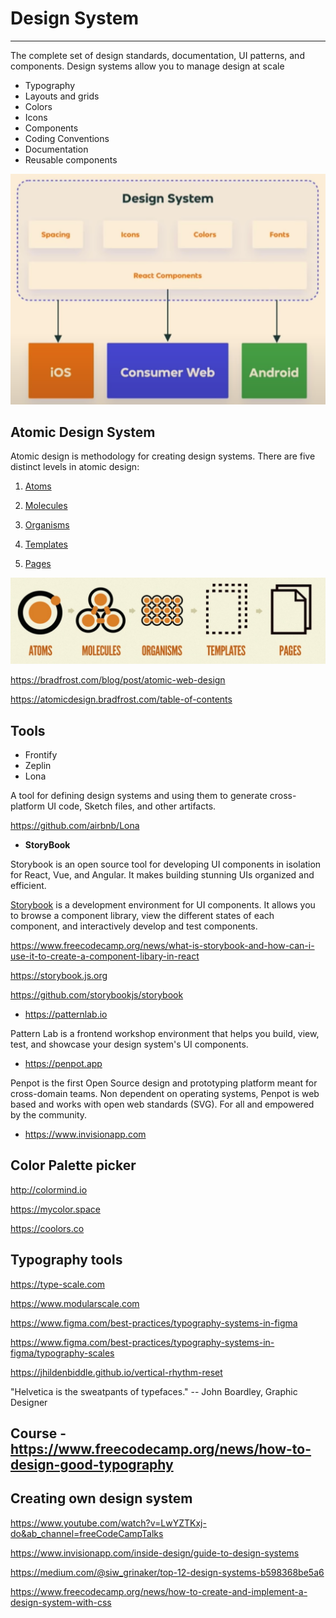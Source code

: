 # Design System

---

The complete set of design standards, documentation, UI patterns, and components. Design systems allow you to manage design at scale

- Typography
- Layouts and grids
- Colors
- Icons
- Components
- Coding Conventions
- Documentation
- Reusable components

![image](media/Design-System-image1.png)

## Atomic Design System

Atomic design is methodology for creating design systems. There are five distinct levels in atomic design:

1. [Atoms](https://bradfrost.com/blog/post/atomic-web-design/#atoms)

2. [Molecules](https://bradfrost.com/blog/post/atomic-web-design/#molecules)

3. [Organisms](https://bradfrost.com/blog/post/atomic-web-design/#organisms)

4. [Templates](https://bradfrost.com/blog/post/atomic-web-design/#templates)

5. [Pages](https://bradfrost.com/blog/post/atomic-web-design/#pages)

![image](media/Design-System-image2.jpeg)

<https://bradfrost.com/blog/post/atomic-web-design>

<https://atomicdesign.bradfrost.com/table-of-contents>

## Tools

- Frontify
- Zeplin
- Lona

A tool for defining design systems and using them to generate cross-platform UI code, Sketch files, and other artifacts.

<https://github.com/airbnb/Lona>

- **StoryBook**

Storybook is an open source tool for developing UI components in isolation for React, Vue, and Angular. It makes building stunning UIs organized and efficient.

[Storybook](https://storybook.js.org/) is a development environment for UI components. It allows you to browse a component library, view the different states of each component, and interactively develop and test components.

<https://www.freecodecamp.org/news/what-is-storybook-and-how-can-i-use-it-to-create-a-component-libary-in-react>

<https://storybook.js.org>

<https://github.com/storybookjs/storybook>

- <https://patternlab.io>

Pattern Lab is a frontend workshop environment that helps you build, view, test, and showcase your design system's UI components.

- <https://penpot.app>

Penpot is the first Open Source design and prototyping platform meant for cross-domain teams. Non dependent on operating systems, Penpot is web based and works with open web standards (SVG). For all and empowered by the community.

- <https://www.invisionapp.com>

## Color Palette picker

<http://colormind.io>

<https://mycolor.space>

<https://coolors.co>

## Typography tools

<https://type-scale.com>

<https://www.modularscale.com>

<https://www.figma.com/best-practices/typography-systems-in-figma>

<https://www.figma.com/best-practices/typography-systems-in-figma/typography-scales>

<https://jhildenbiddle.github.io/vertical-rhythm-reset>

"Helvetica is the sweatpants of typefaces." -- John Boardley, Graphic Designer

## Course - <https://www.freecodecamp.org/news/how-to-design-good-typography>

## Creating own design system

<https://www.youtube.com/watch?v=LwYZTKxj-do&ab_channel=freeCodeCampTalks>

<https://www.invisionapp.com/inside-design/guide-to-design-systems>

<https://medium.com/@siw_grinaker/top-12-design-systems-b598368be5a6>

<https://www.freecodecamp.org/news/how-to-create-and-implement-a-design-system-with-css>
